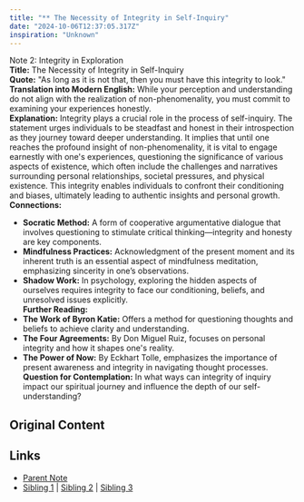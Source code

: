 ```yaml
---
title: "** The Necessity of Integrity in Self-Inquiry"
date: "2024-10-06T12:37:05.317Z"
inspiration: "Unknown"
---
```


  
Note 2: Integrity in Exploration  
**Title:** The Necessity of Integrity in Self-Inquiry  
**Quote:** "As long as it is not that, then you must have this integrity to look."  
**Translation into Modern English:** While your perception and understanding do not align with the realization of non-phenomenality, you must commit to examining your experiences honestly.  
**Explanation:** Integrity plays a crucial role in the process of self-inquiry. The statement urges individuals to be steadfast and honest in their introspection as they journey toward deeper understanding. It implies that until one reaches the profound insight of non-phenomenality, it is vital to engage earnestly with one's experiences, questioning the significance of various aspects of existence, which often include the challenges and narratives surrounding personal relationships, societal pressures, and physical existence. This integrity enables individuals to confront their conditioning and biases, ultimately leading to authentic insights and personal growth.  
**Connections:**  
- **Socratic Method:** A form of cooperative argumentative dialogue that involves questioning to stimulate critical thinking—integrity and honesty are key components.  
- **Mindfulness Practices:** Acknowledgment of the present moment and its inherent truth is an essential aspect of mindfulness meditation, emphasizing sincerity in one’s observations.  
- **Shadow Work:** In psychology, exploring the hidden aspects of ourselves requires integrity to face our conditioning, beliefs, and unresolved issues explicitly.  
**Further Reading:**  
- **The Work of Byron Katie:** Offers a method for questioning thoughts and beliefs to achieve clarity and understanding.  
- **The Four Agreements:** By Don Miguel Ruiz, focuses on personal integrity and how it shapes one's reality.  
- **The Power of Now:** By Eckhart Tolle, emphasizes the importance of present awareness and integrity in navigating thought processes.  
**Question for Contemplation:** In what ways can integrity of inquiry impact our spiritual journey and influence the depth of our self-understanding?  


## Original Content



## Links

- [Parent Note](/parent-note.md)
- [Sibling 1](/zettel1.md) | [Sibling 2](/zettel2.md) | [Sibling 3](/zettel3.md)
